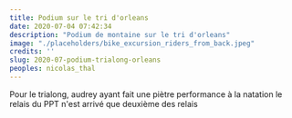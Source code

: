 ```yaml
---
title: Podium sur le tri d'orleans
date: 2020-07-04 07:42:34
description: "Podium de montaine sur le tri d'orleans"
image: "./placeholders/bike_excursion_riders_from_back.jpeg"
credits: ''
slug: 2020-07-podium-trialong-orleans
peoples: nicolas_thal
---
```


Pour le trialong, audrey ayant fait une piètre performance à la natation
le relais du PPT n'est arrivé que deuxième des relais
